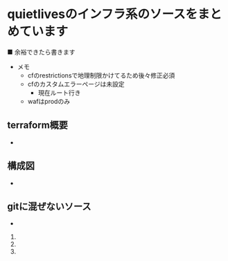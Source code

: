 # quietlivesのインフラ系のソースをまとめています
■ 余裕できたら書きます
- メモ　
   - cfのrestrictionsで地理制限かけてるため後々修正必須
   - cfのカスタムエラーページは未設定
      - 現在ルート行き
   - wafはprodのみ

## terraform概要
- 

## 構成図
- 

## gitに混ぜないソース
- 

1. 
2. 
3. 
